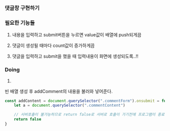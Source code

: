 ### 댓글창 구현하기

### 필요한 기능들
01. 내용을 입력하고 submit버튼을 누르면 value값이 배열에 push되게끔

02. 댓글이 생성될 때마다 count값이 증가하게끔

03. 댓글을 입력하고 submit을 했을 때 입력내용이 화면에 생성되도록..!!


### Doing
01. 
빈 배열 생성 후 addComment의 내용을 불러와 넣어준다. 


```js
const addContent = document.querySelector(".commentForm").onsubmit = function(){
    let a = document.querySelector(".commentContent")

    // 서버호출이 불가능하므로 return false로 서버로 호출이 가기전에 프로그램이 종료되게끔 설정해주었다.
    return false
}
```